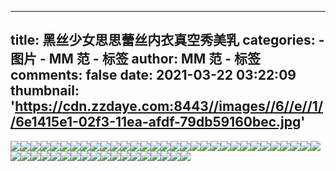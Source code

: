 
---
title: 黑丝少女思思蕾丝内衣真空秀美乳
categories: 
    - 图片
    - MM 范 - 标签
author: MM 范 - 标签
comments: false
date: 2021-03-22 03:22:09
thumbnail: 'https://cdn.zzdaye.com:8443//images//6//e//1//6e1415e1-02f3-11ea-afdf-79db59160bec.jpg'
---

<div>   
<img src="https://cdn.zzdaye.com:8443//images//6//e//1//6e1415e1-02f3-11ea-afdf-79db59160bec.jpg" referrerpolicy="no-referrer"><img src="https://cdn.zzdaye.com:8443//images//6//e//1//6e150040-02f3-11ea-afdf-79db59160bec.jpg" referrerpolicy="no-referrer"><img src="https://cdn.zzdaye.com:8443//images//6//e//1//6e143cf2-02f3-11ea-afdf-79db59160bec.jpg" referrerpolicy="no-referrer"><img src="https://cdn.zzdaye.com:8443//images//6//e//1//6e150041-02f3-11ea-afdf-79db59160bec.jpg" referrerpolicy="no-referrer"><img src="https://cdn.zzdaye.com:8443//images//6//e//1//6e146400-02f3-11ea-afdf-79db59160bec.jpg" referrerpolicy="no-referrer"><img src="https://cdn.zzdaye.com:8443//images//6//e//1//6e152750-02f3-11ea-afdf-79db59160bec.jpg" referrerpolicy="no-referrer"><img src="https://cdn.zzdaye.com:8443//images//6//e//1//6e146401-02f3-11ea-afdf-79db59160bec.jpg" referrerpolicy="no-referrer"><img src="https://cdn.zzdaye.com:8443//images//6//e//1//6e152751-02f3-11ea-afdf-79db59160bec.jpg" referrerpolicy="no-referrer"><img src="https://cdn.zzdaye.com:8443//images//6//e//1//6e14d930-02f3-11ea-afdf-79db59160bec.jpg" referrerpolicy="no-referrer"><img src="https://cdn.zzdaye.com:8443//images//6//e//1//6e1415e0-02f3-11ea-afdf-79db59160bec.jpg" referrerpolicy="no-referrer"><img src="https://cdn.zzdaye.com:8443//images//6//e//1//6e13eed1-02f3-11ea-afdf-79db59160bec.jpg" referrerpolicy="no-referrer"><img src="https://cdn.zzdaye.com:8443//images//6//e//1//6e143cf0-02f3-11ea-afdf-79db59160bec.jpg" referrerpolicy="no-referrer"><img src="https://cdn.zzdaye.com:8443//images//6//e//1//6e13c7c2-02f3-11ea-afdf-79db59160bec.jpg" referrerpolicy="no-referrer"><img src="https://cdn.zzdaye.com:8443//images//6//e//1//6e143cf1-02f3-11ea-afdf-79db59160bec.jpg" referrerpolicy="no-referrer"><img src="https://cdn.zzdaye.com:8443//images//6//e//1//6e1415e2-02f3-11ea-afdf-79db59160bec.jpg" referrerpolicy="no-referrer"><img src="https://cdn.zzdaye.com:8443//images//6//e//1//6e13c7c1-02f3-11ea-afdf-79db59160bec.jpg" referrerpolicy="no-referrer"><img src="https://cdn.zzdaye.com:8443//images//6//e//1//6e13eed2-02f3-11ea-afdf-79db59160bec.jpg" referrerpolicy="no-referrer"><img src="https://cdn.zzdaye.com:8443//images//6//e//1//6e13eed0-02f3-11ea-afdf-79db59160bec.jpg" referrerpolicy="no-referrer"><img src="https://cdn.zzdaye.com:8443//images//6//e//1//6e1379a2-02f3-11ea-afdf-79db59160bec.jpg" referrerpolicy="no-referrer"><img src="https://cdn.zzdaye.com:8443//images//6//e//1//6e13c7c0-02f3-11ea-afdf-79db59160bec.jpg" referrerpolicy="no-referrer"><img src="https://cdn.zzdaye.com:8443//images//6//e//1//6e1379a1-02f3-11ea-afdf-79db59160bec.jpg" referrerpolicy="no-referrer"><img src="https://cdn.zzdaye.com:8443//images//6//e//1//6e13a0b2-02f3-11ea-afdf-79db59160bec.jpg" referrerpolicy="no-referrer"><img src="https://cdn.zzdaye.com:8443//images//6//e//1//6e135290-02f3-11ea-afdf-79db59160bec.jpg" referrerpolicy="no-referrer"><img src="https://cdn.zzdaye.com:8443//images//6//e//1//6e1379a0-02f3-11ea-afdf-79db59160bec.jpg" referrerpolicy="no-referrer"><img src="https://cdn.zzdaye.com:8443//images//6//e//1//6e13a0b1-02f3-11ea-afdf-79db59160bec.jpg" referrerpolicy="no-referrer"><img src="https://cdn.zzdaye.com:8443//images//6//e//1//6e135291-02f3-11ea-afdf-79db59160bec.jpg" referrerpolicy="no-referrer"><img src="https://cdn.zzdaye.com:8443//images//6//e//1//6e135292-02f3-11ea-afdf-79db59160bec.jpg" referrerpolicy="no-referrer"><img src="https://cdn.zzdaye.com:8443//images//6//e//1//6e13a0b0-02f3-11ea-afdf-79db59160bec.jpg" referrerpolicy="no-referrer"><img src="https://cdn.zzdaye.com:8443//images//6//e//1//6e132b82-02f3-11ea-afdf-79db59160bec.jpg" referrerpolicy="no-referrer"><img src="https://cdn.zzdaye.com:8443//images//6//e//1//6e124122-02f3-11ea-afdf-79db59160bec.jpg" referrerpolicy="no-referrer"><img src="https://cdn.zzdaye.com:8443//images//6//e//1//6e12dd63-02f3-11ea-afdf-79db59160bec.jpg" referrerpolicy="no-referrer"><img src="https://cdn.zzdaye.com:8443//images//6//e//1//6e132b81-02f3-11ea-afdf-79db59160bec.jpg" referrerpolicy="no-referrer"><img src="https://cdn.zzdaye.com:8443//images//6//e//1//6e124120-02f3-11ea-afdf-79db59160bec.jpg" referrerpolicy="no-referrer"><img src="https://cdn.zzdaye.com:8443//images//6//e//1//6e128f42-02f3-11ea-afdf-79db59160bec.jpg" referrerpolicy="no-referrer"><img src="https://cdn.zzdaye.com:8443//images//6//e//1//6e12b650-02f3-11ea-afdf-79db59160bec.jpg" referrerpolicy="no-referrer"><img src="https://cdn.zzdaye.com:8443//images//6//e//1//6e12b651-02f3-11ea-afdf-79db59160bec.jpg" referrerpolicy="no-referrer"><img src="https://cdn.zzdaye.com:8443//images//6//e//1//6e132b80-02f3-11ea-afdf-79db59160bec.jpg" referrerpolicy="no-referrer"><img src="https://cdn.zzdaye.com:8443//images//6//e//1//6e12dd62-02f3-11ea-afdf-79db59160bec.jpg" referrerpolicy="no-referrer"><img src="https://cdn.zzdaye.com:8443//images//6//e//1//6e130470-02f3-11ea-afdf-79db59160bec.jpg" referrerpolicy="no-referrer"><img src="https://cdn.zzdaye.com:8443//images//6//e//1//6e128f40-02f3-11ea-afdf-79db59160bec.jpg" referrerpolicy="no-referrer"><img src="https://cdn.zzdaye.com:8443//images//6//e//1//6e128f43-02f3-11ea-afdf-79db59160bec.jpg" referrerpolicy="no-referrer"><img src="https://cdn.zzdaye.com:8443//images//6//e//1//6e128f41-02f3-11ea-afdf-79db59160bec.jpg" referrerpolicy="no-referrer"><img src="https://cdn.zzdaye.com:8443//images//6//e//1//6e130471-02f3-11ea-afdf-79db59160bec.jpg" referrerpolicy="no-referrer"><img src="https://cdn.zzdaye.com:8443//images//6//e//1//6e121a10-02f3-11ea-afdf-79db59160bec.jpg" referrerpolicy="no-referrer"><img src="https://cdn.zzdaye.com:8443//images//6//e//1//6e126831-02f3-11ea-afdf-79db59160bec.jpg" referrerpolicy="no-referrer"><img src="https://cdn.zzdaye.com:8443//images//6//e//1//6e12dd60-02f3-11ea-afdf-79db59160bec.jpg" referrerpolicy="no-referrer"><img src="https://cdn.zzdaye.com:8443//images//6//e//1//6e12dd61-02f3-11ea-afdf-79db59160bec.jpg" referrerpolicy="no-referrer"><img src="https://cdn.zzdaye.com:8443//images//6//e//1//6e126830-02f3-11ea-afdf-79db59160bec.jpg" referrerpolicy="no-referrer"><img src="https://cdn.zzdaye.com:8443//images//6//e//1//6e124121-02f3-11ea-afdf-79db59160bec.jpg" referrerpolicy="no-referrer">  
</div>
            